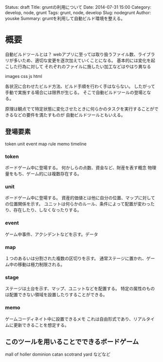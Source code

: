 Status: draft
Title: gruntの利用について
Date: 2014-07-31 15:00
Category: develop, node, grunt
Tags: grunt, node, develop
Slug: nodegrunt
Author: youske
Summary: gruntを利用して自動ビルド環境を整える。

# 概要
自動ビルドツールとは？
webアプリに至っては取り扱うファイル数、ライブラリが多いため、適切な変更を逐次加えていくことになる。
基本的には変化を起こした行為に対して
それぞれのファイルに施したい加工などはやはり異なる

images
css
js
html

各状況に合わせたビルド方法、ビルド手順を行わく手はならない。
したがって手動で実施する場合には限界が生じる。
そこで自動ビルドツールの登場となる。

原理は観点でて特定状態に変化させたときに何らかのタスクを実行することができるなどの要件を満たすものが
自動ビルドツールともいえる。



## 登場要素
token
unit
event
map
rule
memo
timeline


### token
ボードゲーム中に登場する。
何かしらの点数、資金など、財産を表す概念
物理量をもち、ゲーム的には複数存在する。

### unit
ボードゲーム中に登場する。
資産的価値とは他に自分の位置、マップに対しての位置関係を示す。
ユニットは何らかのルール、条件によって配置が変わったり、存在したり、しなくなったりする。


### event
ゲーム中事件、アクシデントなどを示す。データ

### map
１つのあるいは分割された複数の区切りを示す。
通常ステージに置かれ、ゲーム中の移動は極力制限される。

### stage
ステージは土台を示す、マップ、ユニットなどを配置する。
特定の属性のものは配置できない領域を設置したりすることができる。

### memo
ゲームコーディネイト中に設置できるメモ
これは自由形式であり、リアルタイムに更新できることを想定する。


## このツールを用いることでできるボードゲーム
mall of holler
dominion
catan
scotrand yard
などなど






